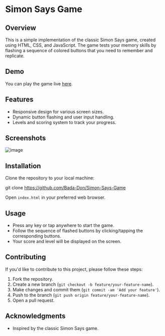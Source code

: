 # Simon Says Game

## Overview

This is a simple implementation of the classic Simon Says game, created using HTML, CSS, and JavaScript. The game tests your memory skills by flashing a sequence of colored buttons that you need to remember and replicate.

## Demo

You can play the game live [here](https://harshitsays.netlify.app/).

## Features

- Responsive design for various screen sizes.
- Dynamic button flashing and user input handling.
- Levels and scoring system to track your progress.

## Screenshots

![image](https://github.com/Bada-Don/Simon-Says-Game/assets/93757887/613ab360-73c4-438f-b82b-ce7cadd45294)

## Installation

Clone the repository to your local machine:

git clone https://github.com/Bada-Don/Simon-Says-Game

Open `index.html` in your preferred web browser.

## Usage

- Press any key or tap anywhere to start the game.
- Follow the sequence of flashed buttons by clicking/tapping the corresponding buttons.
- Your score and level will be displayed on the screen.

## Contributing

If you'd like to contribute to this project, please follow these steps:

1. Fork the repository.
2. Create a new branch (`git checkout -b feature/your-feature-name`).
3. Make changes and commit them (`git commit -am 'Add your feature'`).
4. Push to the branch (`git push origin feature/your-feature-name`).
5. Open a pull request.

## Acknowledgments

- Inspired by the classic Simon Says game.
